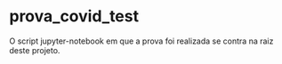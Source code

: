 # prova_covid_test

O script jupyter-notebook em que a prova foi realizada se contra na raiz deste projeto. 
